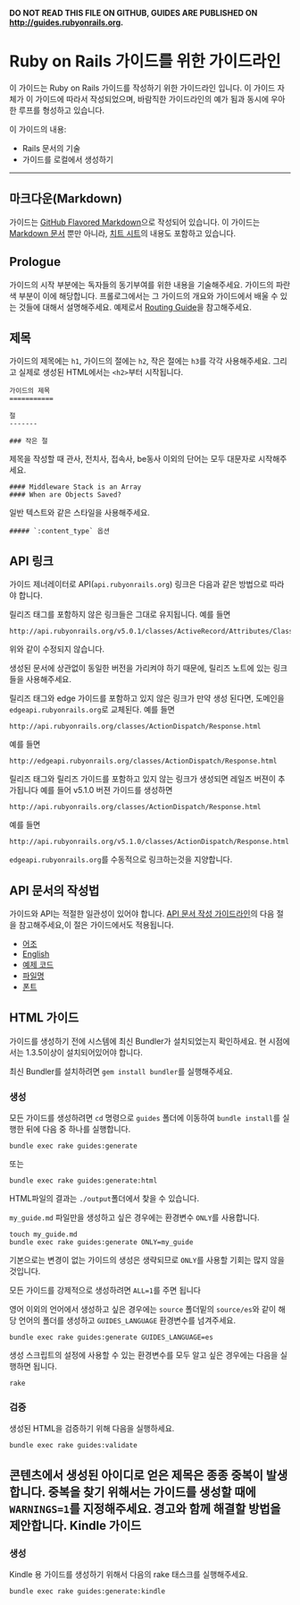 **DO NOT READ THIS FILE ON GITHUB, GUIDES ARE PUBLISHED ON http://guides.rubyonrails.org.**

Ruby on Rails 가이드를 위한 가이드라인
===============================

이 가이드는 Ruby on Rails 가이드를 작성하기 위한 가이드라인 입니다. 이 가이드 자체가 이 가이드에 따라서 작성되었으며, 바람직한 가이드라인의 예가 됨과 동시에 우아한 루프를 형성하고 있습니다.

이 가이드의 내용:

* Rails 문서의 기술
* 가이드를 로컬에서 생성하기

--------------------------------------------------------------------------------

마크다운(Markdown)
-------

가이드는 [GitHub Flavored Markdown](https://help.github.com/articles/github-flavored-markdown)으로 작성되어 있습니다. 이 가이드는 [Markdown 문서](http://daringfireball.net/projects/markdown/syntax) 뿐만 아니라, [치트 시트](http://daringfireball.net/projects/markdown/basics)의 내용도 포함하고 있습니다.

Prologue
--------

가이드의 시작 부분에는 독자들의 동기부여를 위한 내용을 기술해주세요. 가이드의 파란색 부분이 이에 해당합니다. 프롤로그에서는 그 가이드의 개요와 가이드에서 배울 수 있는 것들에 대해서 설명해주세요. 예제로서 [Routing Guide](routing.html)을 참고해주세요.

제목
------

가이드의 제목에는 `h1`, 가이드의 절에는 `h2`, 작은 절에는 `h3`를 각각 사용해주세요. 
그리고 실제로 생성된 HTML에서는 
`<h2>`부터 시작됩니다.

```
가이드의 제목
===========

절
-------

### 작은 절
```

제목을 작성할 때 관사, 전치사, 접속사, be동사 이외의 단어는 모두 대문자로 시작해주세요.

```
#### Middleware Stack is an Array
#### When are Objects Saved?
```

일반 텍스트와 같은 스타일을 사용해주세요.

```
##### `:content_type` 옵션
```

API 링크
------------------

가이드 제너레이터로 API(`api.rubyonrails.org`) 링크은 다음과 같은 방법으로 따라야 합니다.

릴리즈 태그를 포함하지 않은 링크들은 그대로 유지됩니다. 예를 들면

```
http://api.rubyonrails.org/v5.0.1/classes/ActiveRecord/Attributes/ClassMethods.html
```

위와 같이 수정되지 않습니다.

생성된 문서에 상관없이 동일한 버전을 가리켜야 하기 때문에, 
릴리즈 노트에 있는 링크들을 사용해주세요.

릴리즈 태그와 edge 가이드를 포함하고 있지 않은 링크가 만약 생성 된다면, 도메인을 `edgeapi.rubyonrails.org`로 교체된다. 예를 들면

```
http://api.rubyonrails.org/classes/ActionDispatch/Response.html
```

예를 들면

```
http://edgeapi.rubyonrails.org/classes/ActionDispatch/Response.html
```

릴리즈 태그와 릴리즈 가이드를 포함하고 있지 않는 링크가 생성되면 레일즈 버젼이 추가됩니다 
예를 들어 v5.1.0 버젼 가이드를 생성하면

```
http://api.rubyonrails.org/classes/ActionDispatch/Response.html
```

예를 들면

```
http://api.rubyonrails.org/v5.1.0/classes/ActionDispatch/Response.html
```

`edgeapi.rubyonrails.org`를 수동적으로 링크하는것을 지양합니다.


API 문서의 작성법
----------------------------

가이드와 API는 적절한 일관성이 있어야 합니다. [API 문서 작성 가이드라인](api_documentation_guidelines.html)의 다음 절을 참고해주세요,이 절은 가이드에서도 적용됩니다.

* [어조](api_documentation_guidelines.html#wording)
* [English](api_documentation_guidelines.html#english)
* [예제 코드](api_documentation_guidelines.html#example-code)
* [파일명](api_documentation_guidelines.html#file-names)
* [폰트](api_documentation_guidelines.html#fonts)

HTML 가이드
-----------

가이드를 생성하기 전에 시스템에 최신 Bundler가 설치되었는지 확인하세요.
 현 시점에서는 1.3.5이상이 설치되어있어야 
합니다.

최신 Bundler를 설치하려면 `gem install bundler`를 실행해주세요.

### 생성

모든 가이드를 생성하려면 `cd` 명령으로 `guides` 폴더에 이동하여 `bundle install`를 실행한 뒤에 다음 중 하나를 실행합니다.

```
bundle exec rake guides:generate
```

또는

```
bundle exec rake guides:generate:html
```

HTML파일의 결과는 `./output`폴더에서 찾을 수 있습니다.

`my_guide.md` 파일만을 생성하고 싶은 경우에는 환경변수 `ONLY`를 사용합니다.

```
touch my_guide.md
bundle exec rake guides:generate ONLY=my_guide
```

기본으로는 변경이 없는 가이드의 생성은 생략되므로 `ONLY`를 사용할 
기회는 많지 않을 것입니다.

모든 가이드를 강제적으로 생성하려면 `ALL=1`를 주면 됩니다

영어 이외의 언어에서 생성하고 싶은 경우에는 `source` 폴더밑의 `source/es`와 같이 해당 언어의 폴더를 생성하고 `GUIDES_LANGUAGE` 환경변수를 넘겨주세요.

```
bundle exec rake guides:generate GUIDES_LANGUAGE=es
```

생성 스크립트의 설정에 사용할 수 있는 환경변수를 모두 알고 싶은 경우에는 
다음을 실행하면 됩니다.

```
rake
```

### 검증

생성된 HTML을 검증하기 위해 다음을 실행하세요.

```
bundle exec rake guides:validate
```

콘텐츠에서 생성된 아이디로 얻은 제목은 종종 중복이 발생합니다.
 중복을 찾기 위해서는 가이드를 생성할 때에 `WARNINGS=1`를 지정해주세요. 경고와 함께 해결할 방법을 
제안합니다.
Kindle 가이드
-------------

### 생성

Kindle 용 가이드를 생성하기 위해서 다음의 rake 태스크를 실행해주세요.

```
bundle exec rake guides:generate:kindle
```

